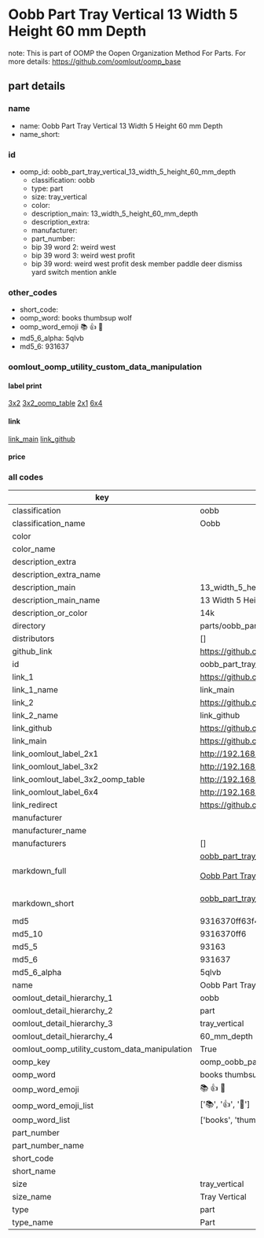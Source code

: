 # Oobb Part Tray Vertical 13 Width 5 Height 60 mm Depth  

note: This is part of OOMP the Oopen Organization Method For Parts. For more details: https://github.com/oomlout/oomp_base

##  part details
  







### name
* name: Oobb Part Tray Vertical 13 Width 5 Height 60 mm Depth
* name_short: 
### id
* oomp_id: oobb_part_tray_vertical_13_width_5_height_60_mm_depth
  * classification: oobb
  * type: part
  * size: tray_vertical
  * color: 
  * description_main: 13_width_5_height_60_mm_depth
  * description_extra: 
  * manufacturer: 
  * part_number: 
  * bip 39 word 2: weird west
  * bip 39 word 3: weird west profit
  * bip 39 word: weird west profit desk member paddle deer dismiss yard switch mention ankle

### other_codes
* short_code: 
* oomp_word: books thumbsup wolf
* oomp_word_emoji :books: :thumbsup: :wolf:
* md5_6_alpha: 5qlvb
* md5_6: 931637






### oomlout_oomp_utility_custom_data_manipulation
#### label print
[3x2](http://192.168.1.245:1112/?label=oomp%205qlvb)
[3x2_oomp_table](http://192.168.1.108:1112/?label=oomp%205qlvb)
[2x1](http://192.168.1.242:1112/?label=oomp%205qlvb)
[6x4](http://192.168.1.55:1112/?label=oomp%205qlvb)    

#### link

[link_main](https://github.com/oomlout/oomlout_oomp_version_1_messy/tree/main/parts/oobb_part_tray_vertical_13_width_5_height_60_mm_depth) [link_github](https://github.com/oomlout/oomlout_oomp_version_1_messy/tree/main/parts/oobb_part_tray_vertical_13_width_5_height_60_mm_depth)                             

#### price







### all codes 
| key | value |  
| --- | --- |  
| classification | oobb |  
| classification_name | Oobb |  
| color |  |  
| color_name |  |  
| description_extra |  |  
| description_extra_name |  |  
| description_main | 13_width_5_height_60_mm_depth |  
| description_main_name | 13 Width 5 Height 60 mm Depth |  
| description_or_color | 14k |  
| directory | parts/oobb_part_tray_vertical_13_width_5_height_60_mm_depth |  
| distributors | [] |  
| github_link | https://github.com/oomlout/oomlout_oomp_part_src/tree/main/parts/oobb_part_tray_vertical_13_width_5_height_60_mm_depth |  
| id | oobb_part_tray_vertical_13_width_5_height_60_mm_depth |  
| link_1 | https://github.com/oomlout/oomlout_oomp_version_1_messy/tree/main/parts/oobb_part_tray_vertical_13_width_5_height_60_mm_depth |  
| link_1_name | link_main |  
| link_2 | https://github.com/oomlout/oomlout_oomp_version_1_messy/tree/main/parts/oobb_part_tray_vertical_13_width_5_height_60_mm_depth |  
| link_2_name | link_github |  
| link_github | https://github.com/oomlout/oomlout_oomp_version_1_messy/tree/main/parts/oobb_part_tray_vertical_13_width_5_height_60_mm_depth |  
| link_main | https://github.com/oomlout/oomlout_oomp_version_1_messy/tree/main/parts/oobb_part_tray_vertical_13_width_5_height_60_mm_depth |  
| link_oomlout_label_2x1 | http://192.168.1.242:1112/?label=oomp%205qlvb |  
| link_oomlout_label_3x2 | http://192.168.1.245:1112/?label=oomp%205qlvb |  
| link_oomlout_label_3x2_oomp_table | http://192.168.1.108:1112/?label=oomp%205qlvb |  
| link_oomlout_label_6x4 | http://192.168.1.55:1112/?label=oomp%205qlvb |  
| link_redirect | https://github.com/oomlout/oomlout_oomp_version_1_messy/tree/main/parts/oobb_part_tray_vertical_13_width_5_height_60_mm_depth |  
| manufacturer |  |  
| manufacturer_name |  |  
| manufacturers | [] |  
| markdown_full | [oobb_part_tray_vertical_13_width_5_height_60_mm_depth](none)<br>[](none)<br>[Oobb Part Tray Vertical 13 Width 5 Height 60 Mm Depth](none)<br><br> |  
| markdown_short | [oobb_part_tray_vertical_13_width_5_height_60_mm_depth](none)<br><br> |  
| md5 | 9316370ff63f472a7b4563bf57be5fc9 |  
| md5_10 | 9316370ff6 |  
| md5_5 | 93163 |  
| md5_6 | 931637 |  
| md5_6_alpha | 5qlvb |  
| name | Oobb Part Tray Vertical 13 Width 5 Height 60 mm Depth |  
| oomlout_detail_hierarchy_1 | oobb |  
| oomlout_detail_hierarchy_2 | part |  
| oomlout_detail_hierarchy_3 | tray_vertical |  
| oomlout_detail_hierarchy_4 | 60_mm_depth |  
| oomlout_oomp_utility_custom_data_manipulation | True |  
| oomp_key | oomp_oobb_part_tray_vertical_13_width_5_height_60_mm_depth |  
| oomp_word | books thumbsup wolf |  
| oomp_word_emoji | :books: :thumbsup: :wolf: |  
| oomp_word_emoji_list | [':books:', ':thumbsup:', ':wolf:'] |  
| oomp_word_list | ['books', 'thumbsup', 'wolf'] |  
| part_number |  |  
| part_number_name |  |  
| short_code |  |  
| short_name |  |  
| size | tray_vertical |  
| size_name | Tray Vertical |  
| type | part |  
| type_name | Part |  
